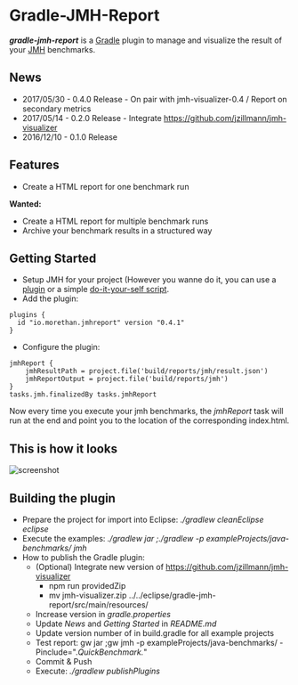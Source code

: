 # Gradle-JMH-Report

**_gradle-jmh-report_** is a [Gradle](http://gradle.org) plugin to manage and visualize the result of your [JMH](http://openjdk.java.net/projects/code-tools/jmh/) benchmarks.

## News

- 2017/05/30 - 0.4.0 Release - On pair with jmh-visualizer-0.4 / Report on secondary metrics
- 2017/05/14 - 0.2.0 Release - Integrate https://github.com/jzillmann/jmh-visualizer
- 2016/12/10 - 0.1.0 Release



## Features

- Create a HTML report for one benchmark run

**Wanted:**
- Create a HTML report for multiple benchmark runs 
- Archive your benchmark results in a structured way


## Getting Started
- Setup JMH for your project (However you wanne do it, you can use a [plugin](https://github.com/melix/jmh-gradle-plugin) or a simple [do-it-your-self script](exampleProjects/jmh.gradle). 
- Add the plugin:
```
plugins {
  id "io.morethan.jmhreport" version "0.4.1"
}
```
- Configure the plugin:
```
jmhReport {
    jmhResultPath = project.file('build/reports/jmh/result.json')
    jmhReportOutput = project.file('build/reports/jmh')
}
tasks.jmh.finalizedBy tasks.jmhReport 
```
Now every time you execute your jmh benchmarks, the _jmhReport_ task will run at the end and point you to the location of the corresponding index.html.


## This is how it looks

![screenshot](https://cloud.githubusercontent.com/assets/148472/26032319/ace91322-3890-11e7-9d0e-7314020a8953.png)


## Building the plugin
- Prepare the project for import into Eclipse: _./gradlew cleanEclipse eclipse_
- Execute the examples: _./gradlew jar ;./gradlew -p exampleProjects/java-benchmarks/ jmh_
- How to publish the Gradle plugin:
  - (Optional) Integrate new version of https://github.com/jzillmann/jmh-visualizer
    - npm run providedZip
    - mv jmh-visualizer.zip ../../eclipse/gradle-jmh-report/src/main/resources/
  - Increase version in _gradle.properties_
  - Update _News_ and _Getting Started_ in _README.md_
  - Update version number of in build.gradle for all example projects
  - Test report: gw jar ;gw  jmh -p exampleProjects/java-benchmarks/ -Pinclude=".*QuickBenchmark.*"
  - Commit & Push
  - Execute: _./gradlew publishPlugins_
